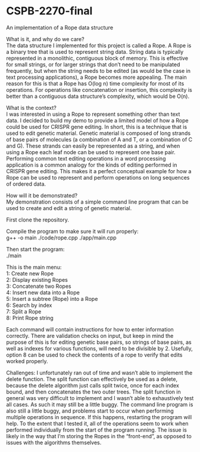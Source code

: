 # CSPB-2270-final
An implementation of a Rope data structure

What is it, and why do we care?<br>
The data structure I implemented for this project is called a Rope. A Rope is a binary tree that is used to represent string data. String data is typically represented in a monolithic, contiguous block of memory. This is effective for small strings, or for larger strings that don’t need to be manipulated frequently, but when the string needs to be edited (as would be the case in text processing applications), a Rope becomes more appealing. The main reason for this is that a Rope has O(log n) time complexity for most of its operations. For operations like concatenation or insertion, this complexity is better than a contiguous data structure’s complexity, which would be O(n).

What is the context?<br>
I was interested in using a Rope to represent something other than text data. I decided to build my demo to provide a limited model of how a Rope could be used for CRISPR gene editing. In short, this is a technique that is used to edit genetic material. Genetic material is composed of long strands of base pairs of molecules (a combination of A and T, or a combination of C and G). These strands can easily be represented as a string, and when using a Rope each leaf node can be used to represent one base pair. Performing common text editing operations in a word processing application is a common analogy for the kinds of editing performed in CRISPR gene editing. This makes it a perfect conceptual example for how a Rope can be used to represent and perform operations on long sequences of ordered data.

How will it be demonstrated?<br>
My demonstration consists of a simple command line program that can be used to create and edit a string of genetic material.

First clone the repository.

Compile the program to make sure it will run properly:<br>
g++ -o main ./code/rope.cpp ./app/main.cpp

Then start the program:<br>
./main

This is the main menu:<br>
1: Create new Rope<br>
2: Display existing Ropes<br>
3: Concatenate two Ropes<br>
4: Insert new data into a Rope<br>
5: Insert a subtree (Rope) into a Rope<br>
6: Search by index<br>
7: Split a Rope<br>
8: Print Rope string

Each command will contain instructions for how to enter information correctly. There are validation checks on input, but keep in mind the purpose of this is for editing genetic base pairs, so strings of base pairs, as well as indexes for various functions, will need to be divisible by 2. Usefully, option 8 can be used to check the contents of a rope to verify that edits worked properly.


Challenges: I unfortunately ran out of time and wasn’t able to implement the delete function. The split function can effectively be used as a delete, because the delete algorithm just calls split twice, once for each index bound, and then concatenates the two outer trees. The split function in general was very difficult to implement and I wasn’t able to exhaustively test all cases. As such it may still be a little buggy. The command line program is also still a little buggy, and problems start to occur when performing multiple operations in sequence. If this happens, restarting the program will help. To the extent that I tested it, all of the operations seem to work when performed individually from the start of the program running. The issue is likely in the way that I’m storing the Ropes in the “front-end”, as opposed to issues with the algorithms themselves.
